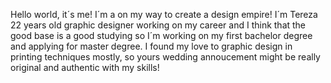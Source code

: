 Hello world, it´s me! 
I´m a on my way to create a design empire! I´m Tereza 22 years old graphic designer working on my career and I think that the good base is a good studying so I´m working on my first bachelor degree and applying for master degree. I found my love to graphic design in printing techniques mostly, so yours wedding annoucement might be really original and authentic with my skills!
